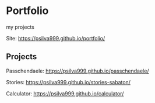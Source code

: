 # Portfolio
 my projects

Site: https://psilva999.github.io/portfolio/

## Projects

Passchendaele: https://psilva999.github.io/passchendaele/

Stories: https://psilva999.github.io/stories-sabaton/

Calculator: https://psilva999.github.io/calculator/
